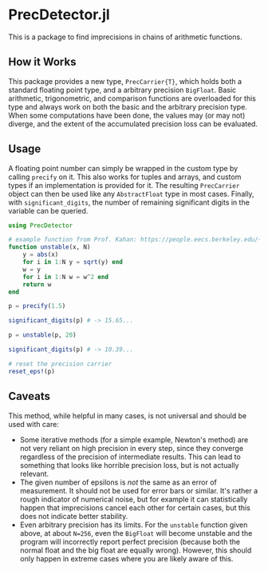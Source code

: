 # PrecDetector.jl

This is a package to find imprecisions in chains of arithmetic functions.

## How it Works

This package provides a new type, `PrecCarrier{T}`, which holds both a standard floating point type, and a arbitrary precision `BigFloat`. Basic arithmetic, trigonometric, and comparison functions are overloaded for this type and always work on both the basic and the arbitrary precision type. When some computations have been done, the values may (or may not) diverge, and the extent of the accumulated precision loss can be evaluated.

## Usage

A floating point number can simply be wrapped in the custom type by calling `precify` on it. This also works for tuples and arrays, and custom types if an implementation is provided for it. The resulting `PrecCarrier` object can then be used like any `AbstractFloat` type in most cases. Finally, with `significant_digits`, the number of remaining significant digits in the variable can be queried.

```julia
using PrecDetector

# example function from Prof. Kahan: https://people.eecs.berkeley.edu/~wkahan/WrongR.pdf
function unstable(x, N)
    y = abs(x)
    for i in 1:N y = sqrt(y) end
    w = y
    for i in 1:N w = w^2 end
    return w
end

p = precify(1.5)

significant_digits(p) # -> 15.65...

p = unstable(p, 20)

significant_digits(p) # -> 10.39...

# reset the precision carrier
reset_eps!(p)
```

## Caveats

This method, while helpful in many cases, is not universal and should be used with care:
- Some iterative methods (for a simple example, Newton's method) are not very reliant on high precision in every step, since they converge regardless of the precision of intermediate results. This can lead to something that looks like horrible precision loss, but is not actually relevant.
- The given number of epsilons is *not* the same as an error of measurement. It should not be used for error bars or similar. It's rather a rough indicator of numerical noise, but for example it can statistically happen that imprecisions cancel each other for certain cases, but this does not indicate better stability.
- Even arbitrary precision has its limits. For the `unstable` function given above, at about `N=256`, even the `BigFloat` will become unstable and the program will incorrectly report perfect precision (because both the normal float and the big float are equally wrong). However, this should only happen in extreme cases where you are likely aware of this.
